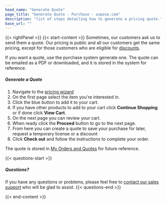 ```yaml
---
head_name: "Generate Quote"
page_title: "Generate Quote - Purchase - aspose.com"
description: "list of steps detailing how to generate a pricing quote."
base_url: ""
---
```

{{< rightPanel >}}
{{< start-content >}}
Sometimes, our customers ask us to send them a quote. Our pricing is public and all our customers get the same pricing, except for those customers who are eligible for [discounts](/policies/discounts).

If you want a quote, use the purchase system generate one. The quote can be emailed as a PDF or downloaded, and it is stored in the system for reference.

##### **Generate a Quote**
1. Navigate to the [pricing wizard](https://purchase.aspose.com/buy)
2. On the first page select the item you're interested in.
3. Click the blue button to add it to your cart.
4. If you have other products to add to your cart click **Continue Shopping** or if done click **View Cart**.
5. On the next page you can review your cart.
6. When ready click the **Proceed** button to go to the next page.
7. From here you can create a quote to save your purchase for later, request a temporary license or a discount
8. Click **Check out** and follow the instructions to complete your order.

The quote is stored in [My Orders and Quotes](https://purchase.aspose.com/orders) for future reference.

{{< questions-start >}}
##### Questions?
If you have any questions or problems, please feel free to [contact our sales support](https://about.aspose.com/contact/) who will be glad to assist.
{{< questions-end >}}

{{< end-content >}}